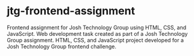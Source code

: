 # jtg-frontend-assignment
Frontend assignment for Josh Technology Group using HTML, CSS, and JavaScript.  Web development task created as part of a Josh Technology Group assignment.  HTML, CSS, and JavaScript project developed for a Josh Technology Group frontend challenge.
